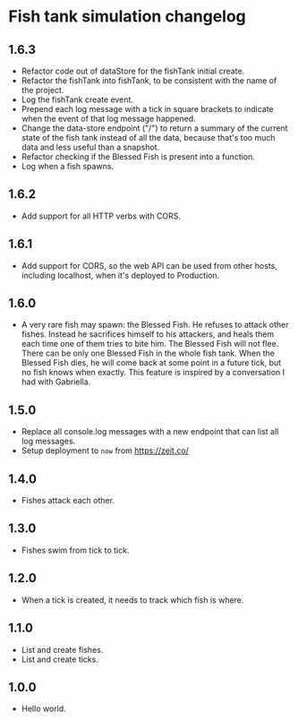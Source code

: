 # Fish tank simulation changelog

## 1.6.3
- Refactor code out of dataStore for the fishTank initial create.
- Refactor the fishTank into fishTank, to be consistent with the name of the project.
- Log the fishTank create event.
- Prepend each log message with a tick in square brackets to indicate when the event of that log message happened.
- Change the data-store endpoint ("/") to return a summary of the current state of the fish tank instead of all the data, because that's too much data and less useful than a snapshot.
- Refactor checking if the Blessed Fish is present into a function.
- Log when a fish spawns.

## 1.6.2
- Add support for all HTTP verbs with CORS.

## 1.6.1
- Add support for CORS, so the web API can be used from other hosts, including localhost, when it's deployed to Production.

## 1.6.0
- A very rare fish may spawn: the Blessed Fish. He refuses to attack other fishes. Instead he sacrifices himself to his attackers, and heals them each time one of them tries to bite him. The Blessed Fish will not flee. There can be only one Blessed Fish in the whole fish tank. When the Blessed Fish dies, he will come back at some point in a future tick, but no fish knows when exactly. This feature is inspired by a conversation I had with Gabriella.

## 1.5.0
- Replace all console.log messages with a new endpoint that can list all log messages.
- Setup deployment to `now` from https://zeit.co/

## 1.4.0
- Fishes attack each other.

## 1.3.0
- Fishes swim from tick to tick.

## 1.2.0
- When a tick is created, it needs to track which fish is where.

## 1.1.0
- List and create fishes.
- List and create ticks.

## 1.0.0
- Hello world.
